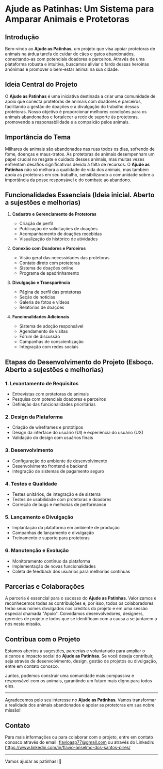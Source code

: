 # Ajude as Patinhas: Um Sistema para Amparar Animais e Protetoras

## Introdução

Bem-vindo ao **Ajude as Patinhas**, um projeto que visa apoiar protetoras de animais na árdua tarefa de cuidar de cães e gatos abandonados, conectando-as com potenciais doadores e parceiros. Através de uma plataforma robusta e intuitiva, buscamos aliviar o fardo dessas heroínas anônimas e promover o bem-estar animal na sua cidade.

## Ideia Central do Projeto

O **Ajude as Patinhas** é uma iniciativa destinada a criar uma comunidade de apoio que conecta protetoras de animais com doadores e parceiros, facilitando a gestão de doações e a divulgação do trabalho dessas protetoras. Nosso objetivo é proporcionar melhores condições para os animais abandonados e fortalecer a rede de suporte às protetoras, promovendo a responsabilidade e a compaixão pelos animais.

## Importância do Tema

Milhares de animais são abandonados nas ruas todos os dias, sofrendo de fome, doenças e maus-tratos. As protetoras de animais desempenham um papel crucial no resgate e cuidado desses animais, mas muitas vezes enfrentam desafios significativos devido à falta de recursos. O **Ajude as Patinhas** não só melhora a qualidade de vida dos animais, mas também apoia as protetoras em seu trabalho, sensibilizando a comunidade sobre a importância da posse responsável e do combate ao abandono.

## Funcionalidades Essenciais (Ideia inicial. Aberto a sujestões e melhorias)

1. **Cadastro e Gerenciamento de Protetoras**
   - Criação de perfil
   - Publicação de solicitações de doações
   - Acompanhamento de doações recebidas
   - Visualização do histórico de atividades

2. **Conexão com Doadores e Parceiros**
   - Visão geral das necessidades das protetoras
   - Contato direto com protetoras
   - Sistema de doações online
   - Programa de apadrinhamento

3. **Divulgação e Transparência**
   - Página de perfil das protetoras
   - Seção de notícias
   - Galeria de fotos e vídeos
   - Relatórios de doações

4. **Funcionalidades Adicionais**
   - Sistema de adoção responsável
   - Agendamento de visitas
   - Fórum de discussão
   - Campanhas de conscientização
   - Integração com redes sociais

## Etapas do Desenvolvimento do Projeto (Esboço. Aberto a sujestões e melhorias)

### 1. Levantamento de Requisitos
   - Entrevistas com protetoras de animais
   - Pesquisa com potenciais doadores e parceiros
   - Definição das funcionalidades prioritárias

### 2. Design da Plataforma
   - Criação de wireframes e protótipos
   - Design da interface do usuário (UI) e experiência do usuário (UX)
   - Validação do design com usuários finais

### 3. Desenvolvimento
   - Configuração do ambiente de desenvolvimento
   - Desenvolvimento frontend e backend
   - Integração de sistemas de pagamento seguro

### 4. Testes e Qualidade
   - Testes unitários, de integração e de sistema
   - Testes de usabilidade com protetoras e doadores
   - Correção de bugs e melhorias de performance

### 5. Lançamento e Divulgação
   - Implantação da plataforma em ambiente de produção
   - Campanhas de lançamento e divulgação
   - Treinamento e suporte para protetoras

### 6. Manutenção e Evolução
   - Monitoramento contínuo da plataforma
   - Implementação de novas funcionalidades
   - Coleta de feedback dos usuários para melhorias contínuas

## Parcerias e Colaborações

A parceria é essencial para o sucesso do **Ajude as Patinhas**. Valorizamos e reconhecemos todas as contribuições e, por isso, todos os colaboradores terão seus nomes divulgados nos créditos do projeto e em uma sessão especial chamada "Apoio". Convidamos desenvolvedores, designers, gerentes de projeto e todos que se identificam com a causa a se juntarem a nós nesta missão.

## Contribua com o Projeto

Estamos abertos a sugestões, parcerias e voluntariado para ampliar o alcance e impacto social do **Ajude as Patinhas**. Se você deseja contribuir, seja através de desenvolvimento, design, gestão de projetos ou divulgação, entre em contato conosco.

Juntos, podemos construir uma comunidade mais compassiva e responsável com os animais, garantindo um futuro mais digno para todos eles.

---

Agradecemos pelo seu interesse no **Ajude as Patinhas**. Vamos transformar a realidade dos animais abandonados e apoiar as protetoras em sua nobre missão!

## Contato

Para mais informações ou para colaborar com o projeto, entre em contato conosco através do email: flavioasp77@gmail.com ou através do Linkedin: https://www.linkedin.com/in/flavio-anselmo-dos-santos-pires/

---

Vamos ajudar as patinhas! 🐾


